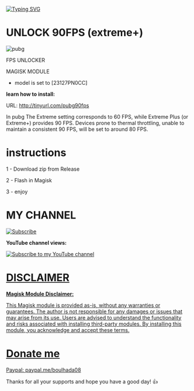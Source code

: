
[![Typing SVG](https://readme-typing-svg.herokuapp.com?font=Orbitron&size=40&duration=4050&pause=500&color=F70000&center=true&vCenter=true&random=false&width=1000&height=70&lines=FPS+UNLOCKER;UNLOCK+MAX+FPS+IN+ANY+GAME)](https://git.io/typing-svg)

# UNLOCK 90FPS (extreme+)
![pubg](https://github.com/catsmoker/PUBG-90FPS/assets/119059457/a73e6a37-10b2-4571-860d-86705c16573d)

FPS UNLOCKER 

MAGISK MODULE

* model is set to [23127PN0CC]

**learn how to install:**

URL: http://tinyurl.com/pubg90fps

In pubg The Extreme setting corresponds to 60 FPS, while Extreme Plus (or Extreme+) provides 90 FPS.
Devices prone to thermal throttling, unable to maintain a consistent 90 FPS, will be set to around 80 FPS.

# instructions

1 - Download zip from Release

2 - Flash in Magisk

3 - enjoy

# MY CHANNEL
[![Subscribe](https://img.shields.io/github/watchers/<username>/<repository>?label=Subscribe&style=social)](https://www.youtube.com/channel/UCjNGmM_y9Cf4Y2p-4VZZ5jw?sub_confirmation=1)

**YouTube channel views:**

<a href="https://www.youtube.com/channel/UCjNGmM_y9Cf4Y2p-4VZZ5jw?sub_confirmation=1">
    <img alt="Subscribe to my YouTube channel" title="Subscribe to my YouTube channel" src="https://img.shields.io/youtube/channel/views/UCjNGmM_y9Cf4Y2p-4VZZ5jw?style=for-the-badge&color=blue&labelColor=0b689d"/>

# DISCLAIMER

**Magisk Module Disclaimer:**

This Magisk module is provided as-is, without any warranties or guarantees. The author is not responsible for any damages or issues that may arise from its use. Users are advised to understand the functionality and risks associated with installing third-party modules. By installing this module, you acknowledge and accept these terms.

# Donate me

Paypal: [paypal.me/boulhada08](http://paypal.me/boulhada08)

Thanks for all your supports and hope you have a good day! 👍
